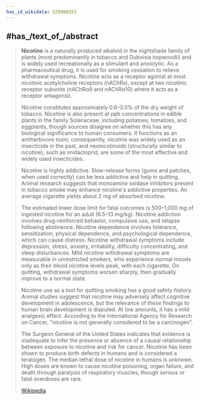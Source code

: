 ```yaml
---
has_id_wikidata: Q28086552
---
```



## #has_/text_of_/abstract 

> **Nicotine** is a naturally produced alkaloid in the nightshade family of plants (most predominantly in tobacco and Duboisia hopwoodii) and is widely used recreationally as a stimulant and anxiolytic. As a pharmaceutical drug, it is used for smoking cessation to relieve withdrawal symptoms. Nicotine acts as a receptor agonist at most nicotinic acetylcholine receptors (nAChRs), except at two nicotinic receptor subunits (nAChRα9 and nAChRα10) where it acts as a receptor antagonist.
>
> Nicotine constitutes approximately 0.6–3.0% of the dry weight of tobacco. Nicotine is also present at ppb concentrations in edible plants in the family Solanaceae, including potatoes, tomatoes, and eggplants, though sources disagree on whether this has any biological significance to human consumers. It functions as an antiherbivore toxin; consequently, nicotine was widely used as an insecticide in the past, and neonicotinoids (structurally similar to nicotine), such as imidacloprid, are some of the most effective and widely used insecticides.
>
> Nicotine is highly addictive. Slow-release forms (gums and patches, when used correctly) can be less addictive and help in quitting. Animal research suggests that monoamine oxidase inhibitors present in tobacco smoke may enhance nicotine's addictive properties. An average cigarette yields about 2 mg of absorbed nicotine.
>
> The estimated lower dose limit for fatal outcomes is 500–1,000 mg of ingested nicotine for an adult (6.5–13 mg/kg). Nicotine addiction involves drug-reinforced behavior, compulsive use, and relapse following abstinence. Nicotine dependence involves tolerance, sensitization, physical dependence, and psychological dependence, which can cause distress. Nicotine withdrawal symptoms include depression, stress, anxiety, irritability, difficulty concentrating, and sleep disturbances. Mild nicotine withdrawal symptoms are measurable in unrestricted smokers, who experience normal moods only as their blood nicotine levels peak, with each cigarette. On quitting, withdrawal symptoms worsen sharply, then gradually improve to a normal state.
>
> Nicotine use as a tool for quitting smoking has a good safety history. Animal studies suggest that nicotine may adversely affect cognitive development in adolescence, but the relevance of these findings to human brain development is disputed. At low amounts, it has a mild analgesic effect. According to the International Agency for Research on Cancer, "nicotine is not generally considered to be a carcinogen".
>
> The Surgeon General of the United States indicates that evidence is inadequate to infer the presence or absence of a causal relationship between exposure to nicotine and risk for cancer. Nicotine has been shown to produce birth defects in humans and is considered a teratogen. The median lethal dose of nicotine in humans is unknown. High doses are known to cause nicotine poisoning, organ failure, and death through paralysis of respiratory muscles, though serious or fatal overdoses are rare.
>
> [Wikipedia](https://en.wikipedia.org/wiki/Nicotine)

